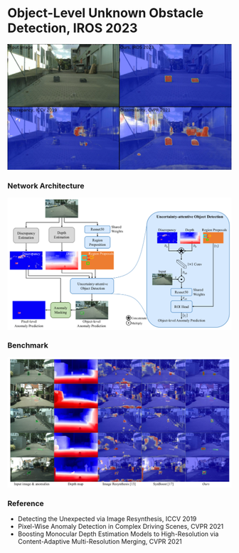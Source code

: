 # Object-Level Unknown Obstacle Detection, IROS 2023
[![video](./figures/video_thumbnail.png)](https://www.youtube.com/watch?v=jSw3-K_zbOo)

### Network Architecture
![image](./figures/network_architecture.png)

### Benchmark
![image](./figures/evaluation.png)

### Reference
- Detecting the Unexpected via Image Resynthesis, ICCV 2019
- Pixel-Wise Anomaly Detection in Complex Driving Scenes, CVPR 2021
- Boosting Monocular Depth Estimation Models to High-Resolution via
Content-Adaptive Multi-Resolution Merging, CVPR 2021
